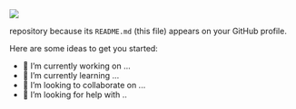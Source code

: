 <img src="https://capsule-render.vercel.app/api?type=waving&height=300&section=header&text=Derrick%20Choong&fontSize=90&fontColor=White&color=0:000000,50:3F2CB8,100:6855E6">


 repository because its `README.md` (this file) appears on your GitHub profile.

Here are some ideas to get you started:

- 🔭 I’m currently working on ...
- 🌱 I’m currently learning ...
- 👯 I’m looking to collaborate on ...
- 🤔 I’m looking for help with ..
<!--
**DerrickCGT/DerrickCGT** is a ✨ _special_ ✨.
- 💬 Ask me about ...
- 📫 How to reach me: ...
- 😄 Pronouns: ...
- ⚡ Fun fact: ...
-->
